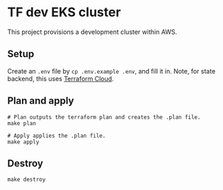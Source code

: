 # TF dev EKS cluster

This project provisions a development cluster within AWS.

## Setup
Create an `.env` file by `cp .env.example .env`, and fill it in.
Note, for state backend, this uses [Terraform Cloud](https://app.terraform.io/).

## Plan and apply
```shell
# Plan outputs the terraform plan and creates the .plan file.
make plan

# Apply applies the .plan file.
make apply
```

## Destroy
```shell
make destroy
```
